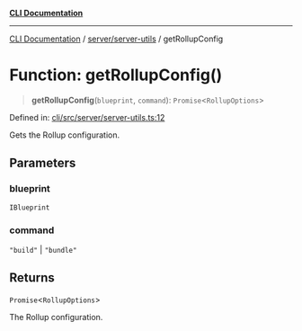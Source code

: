 [**CLI Documentation**](../../../README.md)

***

[CLI Documentation](../../../README.md) / [server/server-utils](../README.md) / getRollupConfig

# Function: getRollupConfig()

> **getRollupConfig**(`blueprint`, `command`): `Promise`\<`RollupOptions`\>

Defined in: [cli/src/server/server-utils.ts:12](https://github.com/stonemjs/cli/blob/83156d7f07cad6e0545ad29ba32878fdd248ede2/src/server/server-utils.ts#L12)

Gets the Rollup configuration.

## Parameters

### blueprint

`IBlueprint`

### command

`"build"` | `"bundle"`

## Returns

`Promise`\<`RollupOptions`\>

The Rollup configuration.
